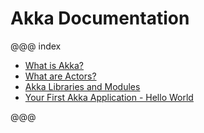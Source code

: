 # Akka Documentation

@@@ index

 * [What is Akka?](introduction.md)
 * [What are Actors?](actors-intro.md)
 * [Akka Libraries and Modules](modules.md)
 * [Your First Akka Application - Hello World](quickstart.md)

@@@